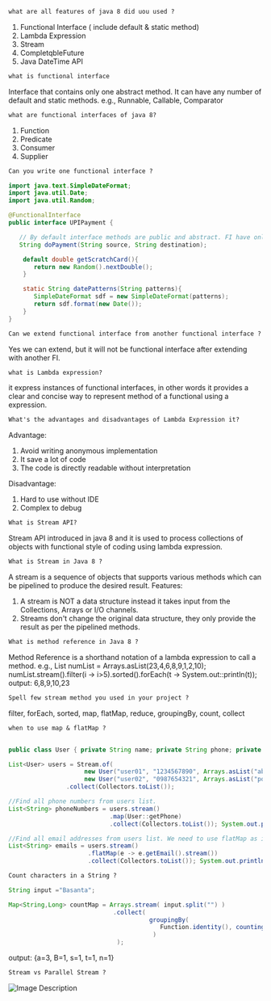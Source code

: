  ```markdown
what are all features of java 8 did uou used ?
```

1. Functional Interface ( include default & static method)
2. Lambda Expression
3. Stream
4. CompletqbleFuture
5. Java DateTime API

 ```markdown
what is functional interface
```

Interface that contains only one abstract method.
It can have any number of default and static methods.
e.g., Runnable, Callable, Comparator

 ```markdown
what are functional interfaces of java 8?
```

1. Function
2. Predicate
3. Consumer
4. Supplier

 ```markdown
Can you write one functional interface ?
 ```

   ```java
   import java.text.SimpleDateFormat;
   import java.util.Date;
   import java.util.Random;

   @FunctionalInterface
   public interface UPIPayment {

      // By default interface methods are public and abstract. FI have only one abstract method.
      String doPayment(String source, String destination); 

       default double getScratchCard(){
          return new Random().nextDouble();
       }

       static String datePatterns(String patterns){
          SimpleDateFormat sdf = new SimpleDateFormat(patterns);
          return sdf.format(new Date()); 
       }
   }
   ```

 ```markdown
Can we extend functional interface from another functional interface ?
```
  Yes we can extend, but it will not be functional interface after extending with another FI.

 ```markdown
what is Lambda expression?
```

it express instances of functional interfaces, 
in other words it provides a clear and concise way 
to represent method of a functional using a expression.

 ```markdown
 What's the advantages and disadvantages of Lambda Expression it?
 ```
Advantage:
1. Avoid writing anonymous implementation
2. It save a lot of code
3. The code is directly readable without interpretation

Disadvantage:
1. Hard to use without IDE
2. Complex to debug

```markdown
What is Stream API?
```
Stream API introduced in java 8 and it is used to process collections of objects with functional style of coding using lambda expression.

```markdown
What is Stream in Java 8 ?
```
A stream is a sequence of objects that  supports various methods which can be pipelined to produce the desired result.
Features:
1. A stream is NOT a data structure instead it takes input from the Collections, Arrays or I/O channels.
2. Streams don't change the original data structure, they only provide the result as per the pipelined methods.

```markdown
What is method reference in Java 8 ?
```
Method Reference is a shorthand notation of a lambda expression to call a method.
e.g.,
List<Integer> numList = Arrays.asList(23,4,6,8,9,1,2,10);
numList.stream().filter(i -> i>5).sorted().forEach(t -> System.out::println(t));
output: 6,8,9,10,23

```markdown
Spell few stream method you used in your project ?
```
filter, forEach, sorted, map, flatMap, reduce, groupingBy, count, collect

```markdown
when to use map & flatMap ?
```
```java

public class User { private String name; private String phone; private List<String> email; }

List<User> users = Stream.of(
                     new User("user01", "1234567890", Arrays.asList("abc@gmail.com", "def@gmail.com")),
                     new User("user02", "0987654321", Arrays.asList("pqr@gmail.com", "stu@gmail.com")))
                .collect(Collectors.toList());     

//Find all phone numbers from users list.
List<String> phoneNumbers = users.stream()
                            .map(User::getPhone)
                            .collect(Collectors.toList()); System.out.println(phoneNumbers);

//Find all email addresses from users list. We need to use flatMap as it is stream of streams.
List<String> emails = users.stream()
                      .flatMap(e -> e.getEmail().stream())
                      .collect(Collectors.toList()); System.out.println(emails);
```
                     
```markdown
Count characters in a String ?
```
```java
String input ="Basanta";

Map<String,Long> countMap = Arrays.stream( input.split("") )
                             .collect(
                                       groupingBy(
                                          Function.identity(), counting()
                                        )
                              );
```
output: {a=3, B=1, s=1, t=1, n=1}

```markdown
Stream vs Parallel Stream ?
```
![Image Description](![image](https://github.com/user-attachments/assets/8f432c79-3697-4f44-8608-3c77fd65da38))


